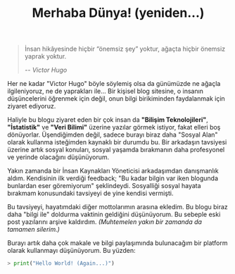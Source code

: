 ﻿---
layout: single
name: merhaba-dunya-yeniden
title: "Merhaba Dünya! (yeniden...)"
category: articles
---

> İnsan hikâyesinde hiçbir “önemsiz şey” yoktur, ağaçta hiçbir önemsiz yaprak yoktur.
>
> -- <cite>Victor Hugo</cite>

Her ne kadar "Victor Hugo" böyle söylemiş olsa da günümüzde ne ağaçla ilgileniyoruz, ne de yaprakları ile... Bir kişisel blog sitesine, o insanın düşüncelerini öğrenmek için değil, onun bilgi birikiminden faydalanmak için ziyaret ediyoruz. 

Haliyle bu blogu ziyaret eden bir çok insan da **"Bilişim Teknolojileri"**, **"İstatistik"** ve **"Veri Bilimi"** üzerine yazılar görmek istiyor, fakat elleri boş dönüyorlar. Üşendiğimden değil, sadece burayı biraz daha "Sosyal Alan" olarak kullanma isteğimden kaynaklı bir durumdu bu. Bir arkadaşın tavsiyesi üzerine artık sosyal konuları, sosyal yaşamda bırakmanın daha profesyonel ve yerinde olacağını düşünüyorum.

Yakın zamanda bir İnsan Kaynakları Yöneticisi arkadaşımdan danışmanlık aldım. Kendisinin ilk verdiği feedback; "Bu kadar bilgin var iken blogunda bunlardan eser göremiyorum" şeklindeydi. Sosyalliği sosyal hayata bırakmam konusundaki tavsiyeyi de yine kendisi vermişti.

Bu tavsiyeyi, hayatımdaki diğer mottolarımın arasına ekledim. Bu blogu biraz daha "bilgi ile" doldurma vaktinin geldiğini düşünüyorum. Bu sebeple eski post yazılarını arşive kaldırdım. *(Muhtemelen yakın bir zamanda da tamamen silerim.)* 

Burayı artık daha çok makale ve bilgi paylaşımında bulunacağım bir platform olarak  kullanmayı düşünüyorum. Bu yüzden:
```python
> print("Hello World! (Again...)")
```